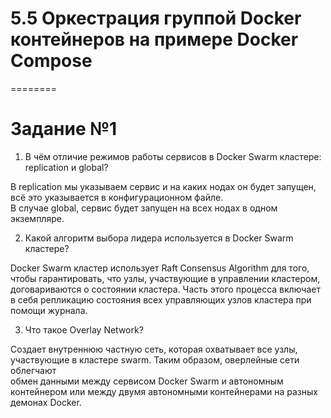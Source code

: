 # 5.5 Оркестрация группой Docker контейнеров на примере Docker Compose
========

# Задание №1

1. В чём отличие режимов работы сервисов в Docker Swarm кластере: replication и global?
  
  В replication мы указываем сервис и на каких нодах он будет запущен, всё это указывается в конфигурационном файле.     
  В случае global, сервис будет запущен на всех нодах в одном экземпляре.    

2. Какой алгоритм выбора лидера используется в Docker Swarm кластере?
    
  Docker Swarm кластер использует Raft Consensus Algorithm для того, чтобы гарантировать, что узлы, участвующие в управлении кластером,    
  договариваются о состоянии кластера. Часть этого процесса включает в себя репликацию состояния всех управляющих узлов кластера при помощи журнала.    
  
3. Что такое Overlay Network?

  Создает внутреннюю частную сеть, которая охватывает все узлы, участвующие в кластере swarm. Таким образом, оверлейные сети облегчают     
  обмен данными между сервисом Docker Swarm и автономным контейнером или между двумя автономными контейнерами на разных демонах Docker.    
  
    
